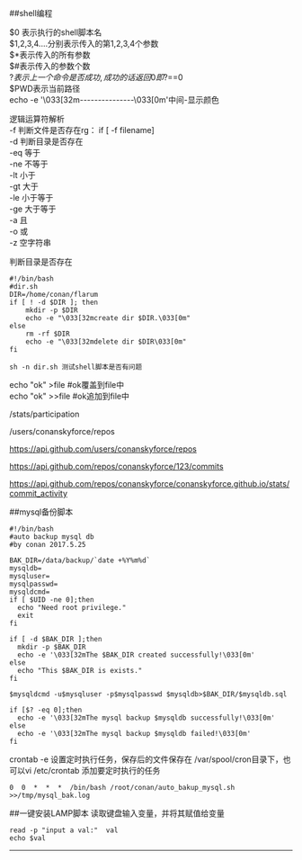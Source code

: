 ##shell编程

$0 表示执行的shell脚本名  
$1,2,3,4....分别表示传入的第1,2,3,4个参数  
$*表示传入的所有参数  
$#表示传入的参数个数  
$?表示上一个命令是否成功,成功的话返回0即$?==0  
$PWD表示当前路径  
echo -e '\033[32m---------------\033[0m'中间-显示颜色  

逻辑运算符解析  
-f 判断文件是否存在rg： if [ -f filename]  
-d 判断目录是否存在  
-eq 等于  
-ne 不等于  
-lt 小于  
-gt 大于  
-le 小于等于  
-ge 大于等于  
-a  且  
-o  或  
-z  空字符串  

判断目录是否存在  
	
	#!/bin/bash
	#dir.sh
	DIR=/home/conan/flarum
	if [ ! -d $DIR ]; then
		mkdir -p $DIR
		echo -e "\033[32mcreate dir $DIR.\033[0m"
	else
		rm -rf $DIR
		echo -e "\033[32mdelete dir $DIR\033[0m"
	fi

	sh -n dir.sh 测试shell脚本是否有问题

echo "ok" >file #ok覆盖到file中  
echo "ok" >>file #ok追加到file中  


/stats/participation

/users/conanskyforce/repos

https://api.github.com/users/conanskyforce/repos

https://api.github.com/repos/conanskyforce/123/commits

https://api.github.com/repos/conanskyforce/conanskyforce.github.io/stats/commit_activity

##mysql备份脚本  

	#!/bin/bash
	#auto backup mysql db
	#by conan 2017.5.25
	
	BAK_DIR=/data/backup/`date +%Y%m%d`
	mysqldb=
	mysqluser=
	mysqlpasswd=
	mysqldcmd=
	if [ $UID -ne 0];then
	  echo "Need root privilege."
	  exit
	fi
	
	if [ -d $BAK_DIR ];then
	  mkdir -p $BAK_DIR
	  echo -e '\033[32mThe $BAK_DIR created successfully!\033[0m'
	else
	  echo "This $BAK_DIR is exists."
	fi
	
	$mysqldcmd -u$mysqluser -p$mysqlpasswd $mysqldb>$BAK_DIR/$mysqldb.sql
	
	if [$? -eq 0];then
	  echo -e '\033[32mThe mysql backup $mysqldb successfully!\033[0m'
	else
	  echo -e '\033[32mThe mysql backup $mysqldb failed!\033[0m'
	fi

crontab -e 设置定时执行任务，保存后的文件保存在 /var/spool/cron目录下，也可以vi /etc/crontab 添加要定时执行的任务  

	0  0  *  *  *  /bin/bash /root/conan/auto_bakup_mysql.sh >>/tmp/mysql_bak.log

##一键安装LAMP脚本
读取键盘输入变量，并将其赋值给变量  

	read -p "input a val:"  val
	echo $val

***

